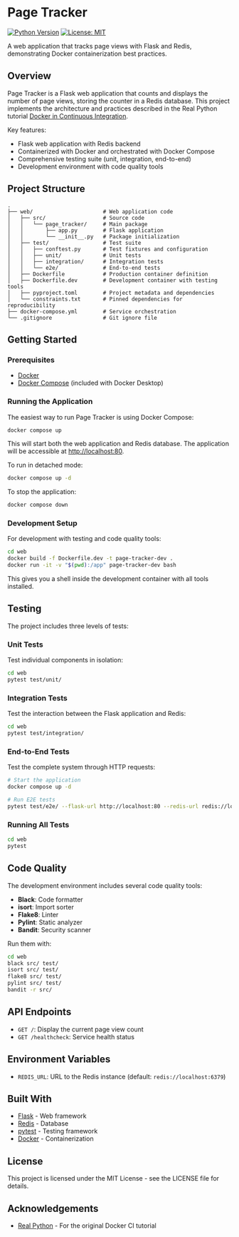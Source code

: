 # Page Tracker

[![Python Version](https://img.shields.io/badge/python-3.11-blue.svg)](https://www.python.org/downloads/release/python-3110/)
[![License: MIT](https://img.shields.io/badge/License-MIT-yellow.svg)](https://opensource.org/licenses/MIT)

A web application that tracks page views with Flask and Redis, demonstrating Docker containerization best practices.

## Overview

Page Tracker is a Flask web application that counts and displays the number of page views, storing the counter in a Redis database. This project implements the architecture and practices described in the Real Python tutorial [Docker in Continuous Integration](https://realpython.com/docker-continuous-integration/).

Key features:

- Flask web application with Redis backend
- Containerized with Docker and orchestrated with Docker Compose
- Comprehensive testing suite (unit, integration, end-to-end)
- Development environment with code quality tools

## Project Structure

```
.
├── web/                      # Web application code
│   ├── src/                  # Source code
│   │   └── page_tracker/     # Main package
│   │       ├── app.py        # Flask application
│   │       └── __init__.py   # Package initialization
│   ├── test/                 # Test suite
│   │   ├── conftest.py       # Test fixtures and configuration
│   │   ├── unit/             # Unit tests
│   │   ├── integration/      # Integration tests
│   │   └── e2e/              # End-to-end tests
│   ├── Dockerfile            # Production container definition
│   ├── Dockerfile.dev        # Development container with testing tools
│   ├── pyproject.toml        # Project metadata and dependencies
│   └── constraints.txt       # Pinned dependencies for reproducibility
├── docker-compose.yml        # Service orchestration
└── .gitignore                # Git ignore file
```

## Getting Started

### Prerequisites

- [Docker](https://www.docker.com/get-started/)
- [Docker Compose](https://docs.docker.com/compose/install/) (included with Docker Desktop)

### Running the Application

The easiest way to run Page Tracker is using Docker Compose:

```sh
docker compose up
```

This will start both the web application and Redis database. The application will be accessible at [http://localhost:80](http://localhost:80).

To run in detached mode:

```sh
docker compose up -d
```

To stop the application:

```sh
docker compose down
```

### Development Setup

For development with testing and code quality tools:

```sh
cd web
docker build -f Dockerfile.dev -t page-tracker-dev .
docker run -it -v "$(pwd):/app" page-tracker-dev bash
```

This gives you a shell inside the development container with all tools installed.

## Testing

The project includes three levels of tests:

### Unit Tests

Test individual components in isolation:

```sh
cd web
pytest test/unit/
```

### Integration Tests

Test the interaction between the Flask application and Redis:

```sh
cd web
pytest test/integration/
```

### End-to-End Tests

Test the complete system through HTTP requests:

```sh
# Start the application
docker compose up -d

# Run E2E tests
pytest test/e2e/ --flask-url http://localhost:80 --redis-url redis://localhost:6379
```

### Running All Tests

```sh
cd web
pytest
```

## Code Quality

The development environment includes several code quality tools:

- **Black**: Code formatter
- **isort**: Import sorter
- **Flake8**: Linter
- **Pylint**: Static analyzer
- **Bandit**: Security scanner

Run them with:

```sh
cd web
black src/ test/
isort src/ test/
flake8 src/ test/
pylint src/ test/
bandit -r src/
```

## API Endpoints

- `GET /`: Display the current page view count
- `GET /healthcheck`: Service health status

## Environment Variables

- `REDIS_URL`: URL to the Redis instance (default: `redis://localhost:6379`)

## Built With

- [Flask](https://flask.palletsprojects.com/) - Web framework
- [Redis](https://redis.io/) - Database
- [pytest](https://pytest.org/) - Testing framework
- [Docker](https://www.docker.com/) - Containerization

## License

This project is licensed under the MIT License - see the LICENSE file for details.

## Acknowledgements

- [Real Python](https://realpython.com/) - For the original Docker CI tutorial